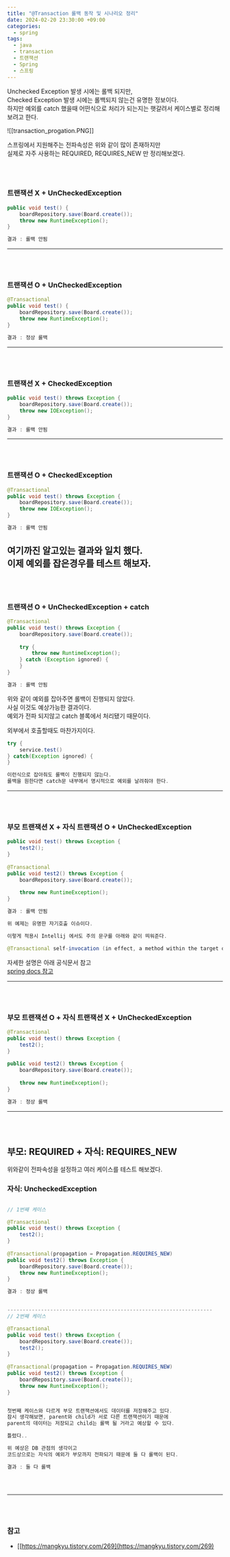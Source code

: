 ```yaml
---
title: "@Transaction 롤백 동작 및 시나리오 정리"
date: 2024-02-20 23:30:00 +09:00
categories:
  - spring
tags:
  - java
  - transaction
  - 트랜잭션
  - Spring
  - 스프링
---
```



Unchecked Exception 발생 시에는 롤백 되지만,  
Checked Exception 발생 시에는 롤백되지 않는건 유명한 정보이다.  
하지만 예외를 catch 했을때 어떤식으로 처리가 되는지는 햇갈려서 케이스별로 정리해 보려고 한다. 

![[transaction_progation.PNG]]

스프링에서 지원해주는 전파속성은 위와 같이 많이 존재하지만  
실제로 자주 사용하는 REQUIRED, REQUIRES_NEW 만 정리해보겠다.

<br><br>


### 트랜잭션 X   + UnCheckedException  

```java
public void test() {  
    boardRepository.save(Board.create());
    throw new RuntimeException();  
}

결과 : 롤백 안됨

```
--- 

<br><br>

### 트랜잭션 O   + UnCheckedException  

```java
@Transactional
public void test() {  
    boardRepository.save(Board.create());
    throw new RuntimeException();  
}

결과 : 정상 롤백

```
--- 

<br><br>

### 트랜잭션 X   + CheckedException  

```java
public void test() throws Exception {  
    boardRepository.save(Board.create());
    throw new IOException();  
}

결과 : 롤백 안됨

```
--- 
<br><br>


### 트랜잭션 O   + CheckedException  

```java
@Transactional
public void test() throws Exception {  
    boardRepository.save(Board.create());
    throw new IOException();  
}

결과 : 롤백 안됨

```

여기까진 알고있는 결과와 일치 했다.      
이제 예외를 잡은경우를 테스트 해보자.
--- 



<br><br>

### 트랜잭션 O   + UnCheckedException  + catch

```java
@Transactional  
public void test() throws Exception {  
    boardRepository.save(Board.create());
  
    try {  
        throw new RuntimeException();  
    } catch (Exception ignored) {  
    }
}

결과 : 롤백 안됨

```

위와 같이 예외를 잡아주면 롤백이 진행되지 않았다.  
사실 이것도 예상가능한 결과이다.  
예외가 전파 되지않고 catch 블록에서 처리됐기 때문이다.   

외부에서 호출할때도 마찬가지이다.

```java
try {
	service.test()
} catch(Exception ignored) {
}

이런식으로 잡아줘도 롤백이 진행되지 않는다.
롤백을 원한다면 catch문 내부에서 명시적으로 예외를 날려줘야 한다.
```
- - - 
<br><br>
### 부모 트랜잭션 X   +  자식 트랜잭션 O   +  UnCheckedException


```java
public void test() throws Exception {  
    test2();  
}  
  
@Transactional  
public void test2() throws Exception {  
    boardRepository.save(Board.create());
  
    throw new RuntimeException();  
}

결과 : 롤백 안됨

위 예제는 유명한 자기호출 이슈이다.

이렇게 적용시 Intellij 에서도 주의 문구를 아래와 같이 띄워준다.

@Transactional self-invocation (in effect, a method within the target object calling another method of the target object) does not lead to an actual transaction at runtime 

```

자세한 설명은 아래 공식문서 참고  
[spring docs 참고](https://docs.spring.io/spring-framework/reference/core/aop/proxying.html#aop-understanding-aop-proxies)
- - - 

<br><br>

### 부모 트랜잭션 O  +  자식 트랜잭션 X   +  UnCheckedException


```java
@Transactional  
public void test() throws Exception {  
    test2();  
}  
  
public void test2() throws Exception {  
    boardRepository.save(Board.create());
  
    throw new RuntimeException();  
}

결과 : 정상 롤백


```
- - - 
<br><br>




## 부모: REQUIRED  +  자식: REQUIRES_NEW

위와같이 전파속성을 설정하고 여러 케이스를 테스트 해보겠다.


### 자식: UncheckedException

```java

// 1번째 케이스

@Transactional  
public void test() throws Exception {  
    test2();  
}  
  
@Transactional(propagation = Propagation.REQUIRES_NEW)  
public void test2() throws Exception {  
    boardRepository.save(Board.create());
    throw new RuntimeException();  
}

결과 : 정상 롤백


-------------------------------------------------------------------
// 2번째 케이스

@Transactional  
public void test() throws Exception {   
    boardRepository.save(Board.create());  
    test2();  
}  
  
@Transactional(propagation = Propagation.REQUIRES_NEW)  
public void test2() throws Exception {    
    boardRepository.save(Board.create());
    throw new RuntimeException();  
}


첫번째 케이스와 다르게 부모 트랜잭션에서도 데이터를 저장해주고 있다.
잠시 생각해보면, parent와 child가 서로 다른 트랜잭션이기 때문에
parent의 데이터는 저장되고 child는 롤백 될 거라고 예상할 수 있다.

틀렸다..

위 예상은 DB 관점의 생각이고
코드상으로는 자식의 예외가 부모까지 전파되기 때문에 둘 다 롤백이 된다.

결과 : 둘 다 롤백





```
- - - 
<br><br>




### 참고
- [[https://mangkyu.tistory.com/269](https://mangkyu.tistory.com/269)

